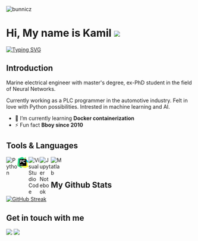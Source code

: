 <p align="left"> <img src="https://komarev.com/ghpvc/?username=bunnicz&label=Profile%20views&color=0e75b6&style=flat" alt="bunnicz" /> </p>

# Hi, My name is Kamil <img src="https://raw.githubusercontent.com/MartinHeinz/MartinHeinz/master/wave.gif" width="30px">
[![Typing SVG](https://readme-typing-svg.herokuapp.com?font=jetbrains+mono&size=25&duration=3000&vCenter=true&width=500&lines=Automotive+PLC+programmer;Python+enthusiast;Learning+is+the+key)](https://git.io/typing-svg)

## Introduction
Marine electrical engineer with master's degree, ex-PhD student in the field of Neural Networks. 

Currently working as a PLC programmer in the automotive industry. Felt in love with Python possibilities. Intrested in machine learning and AI.
- 🌱 I’m currently learning **Docker containerization**
- ⚡ Fun fact **Bboy since 2010**

## Tools & Languages
<a href="https://www.python.org/">
  <img align="left" alt="Python" title="Python" width="30px" src="https://upload.wikimedia.org/wikipedia/commons/thumb/c/c3/Python-logo-notext.svg/800px-Python-logo-notext.svg.png" />
</a>
<a href="https://www.jetbrains.com/pycharm/" target="_blank" rel="noreferrer"> 
	<img align="left" alt="PyCharm" title="PyCharm" width="30px" src="https://raw.githubusercontent.com/github/explore/d8574c7bce27faa27fb879bca56dfe351ee66efd/topics/pycharm/pycharm.png" /> 
</a> 
<a href="https://code.visualstudio.com/">
  <img align="left" alt="Visual Studio Code" title="Visual Studio Code" width="30px" src="https://img.icons8.com/fluency/344/visual-studio-code-2019.png" />
</a>
<a href="https://jupyter.org/">
  <img align="left" alt="Jupyter Notebook" title="Jupyter Notebook" width="30px" src="https://jupyter.org/assets/homepage/main-logo.svg" />
</a>
<a href="https://www.mathworks.com/" target="_blank" rel="noreferrer"> 
	<img align="left" alt="Matlab" title="Matlab" width="30px" src="https://upload.wikimedia.org/wikipedia/commons/2/21/Matlab_Logo.png" /> 
</a> 
<br></br>

## My Github Stats
[![GitHub Streak](http://github-readme-streak-stats.herokuapp.com?user=Bunnicz&theme=onedark_duo&date_format=j%20M%5B%20Y%5D)](https://git.io/streak-stats)

## Get in touch with me
[![](https://img.shields.io/badge/Gmail-D14836?style=for-the-badge&logo=gmail&logoColor=white)](mailto:kpodgorski367@gmail.com) 
[![](https://img.shields.io/badge/LinkedIn-0077B5?style=for-the-badge&logo=linkedin&logoColor=white)](https://www.linkedin.com/in/kamil-podgorski-plc) 
<!--[![](https://img.shields.io/badge/YouTube-FF0000?style=for-the-badge&logo=youtube&logoColor=white)](https://www.youtube.com/channel/UCCvJ1KZN3c1RlnH7gyGpJZg) -->
